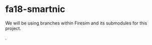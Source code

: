 # fa18-smartnic

We will be using branches within Firesim and its submodules for this project.

<add info about which branches are which here>.
